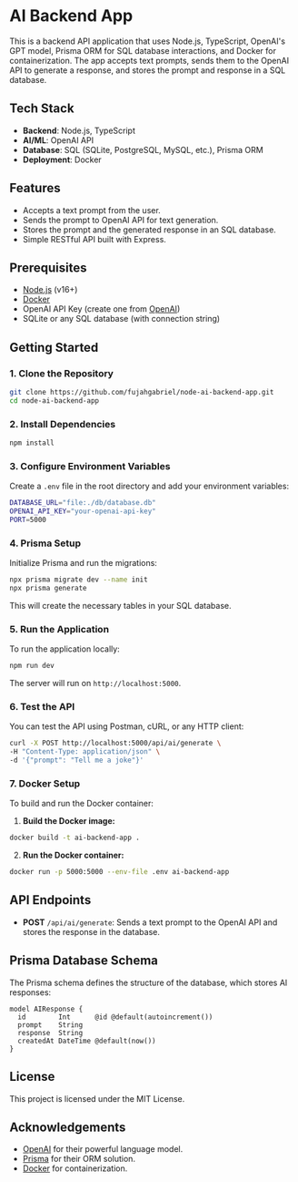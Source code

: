 # AI Backend App

This is a backend API application that uses Node.js, TypeScript, OpenAI's GPT model, Prisma ORM for SQL database interactions, and Docker for containerization. The app accepts text prompts, sends them to the OpenAI API to generate a response, and stores the prompt and response in a SQL database.

## Tech Stack

- **Backend**: Node.js, TypeScript
- **AI/ML**: OpenAI API
- **Database**: SQL (SQLite, PostgreSQL, MySQL, etc.), Prisma ORM
- **Deployment**: Docker

## Features

- Accepts a text prompt from the user.
- Sends the prompt to OpenAI API for text generation.
- Stores the prompt and the generated response in an SQL database.
- Simple RESTful API built with Express.


## Prerequisites

- [Node.js](https://nodejs.org/en/) (v16+)
- [Docker](https://www.docker.com/get-started)
- OpenAI API Key (create one from [OpenAI](https://api.openai.com/))
- SQLite or any SQL database (with connection string)

## Getting Started

### 1. Clone the Repository

```bash
git clone https://github.com/fujahgabriel/node-ai-backend-app.git
cd node-ai-backend-app
```

### 2. Install Dependencies

```bash
npm install
```

### 3. Configure Environment Variables

Create a `.env` file in the root directory and add your environment variables:

```bash
DATABASE_URL="file:./db/database.db"
OPENAI_API_KEY="your-openai-api-key"
PORT=5000
```

### 4. Prisma Setup

Initialize Prisma and run the migrations:

```bash
npx prisma migrate dev --name init
npx prisma generate
```

This will create the necessary tables in your SQL database.

### 5. Run the Application

To run the application locally:

```bash
npm run dev
```

The server will run on `http://localhost:5000`.

### 6. Test the API

You can test the API using Postman, cURL, or any HTTP client:

```bash
curl -X POST http://localhost:5000/api/ai/generate \
-H "Content-Type: application/json" \
-d '{"prompt": "Tell me a joke"}'
```

### 7. Docker Setup

To build and run the Docker container:

1. **Build the Docker image:**

```bash
docker build -t ai-backend-app .
```

2. **Run the Docker container:**

```bash
docker run -p 5000:5000 --env-file .env ai-backend-app
```

## API Endpoints

- **POST** `/api/ai/generate`: Sends a text prompt to the OpenAI API and stores the response in the database.


## Prisma Database Schema

The Prisma schema defines the structure of the database, which stores AI responses:

```prisma
model AIResponse {
  id        Int      @id @default(autoincrement())
  prompt    String
  response  String
  createdAt DateTime @default(now())
}
```

## License

This project is licensed under the MIT License.

## Acknowledgements

- [OpenAI](https://openai.com) for their powerful language model.
- [Prisma](https://prisma.io) for their ORM solution.
- [Docker](https://www.docker.com) for containerization.


